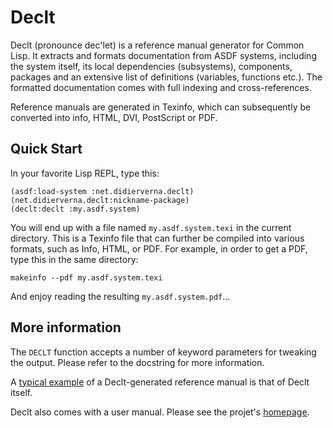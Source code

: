 # Declt
Declt (pronounce dec'let) is a reference manual generator for Common Lisp.
It extracts and formats documentation from ASDF systems, including the system
itself, its local dependencies (subsystems), components, packages and an
extensive list of definitions (variables, functions etc.). The formatted
documentation comes with full indexing and cross-references.

Reference manuals are generated in Texinfo, which can subsequently be
converted into info, HTML, DVI, PostScript or PDF.

## Quick Start
In your favorite Lisp REPL, type this:
```
(asdf:load-system :net.didierverna.declt)
(net.didierverna.declt:nickname-package)
(declt:declt :my.asdf.system)
```
You will end up with a file named `my.asdf.system.texi` in the current
directory. This is a Texinfo file that can further be compiled into various
formats, such as Info, HTML, or PDF. For example, in order to get a PDF, type
this in the same directory:
```
makeinfo --pdf my.asdf.system.texi
```
And enjoy reading the resulting `my.asdf.system.pdf`...

## More information
The `DECLT` function accepts a number of keyword parameters for tweaking the
output. Please refer to the docstring for more information.

A [typical example](https://www.lrde.epita.fr/~didier/software/lisp/declt/reference/) of a Declt-generated reference manual is that of Declt itself.

Declt also comes with a user manual. Please see the projet's [homepage](https://www.lrde.epita.fr/~didier/software/lisp/misc.php#declt).
